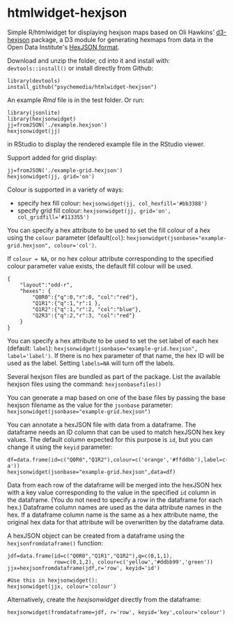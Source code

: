 # htmlwidget-hexjson

Simple R/htmlwidget for displaying hexjson maps based on Oli Hawkins' [d3-hexjson](https://github.com/olihawkins/d3-hexjson) package,  a D3 module for generating hexmaps from data in the Open Data Institute's [HexJSON format](https://odileeds.org/projects/hexmaps/hexjson.html).

Download and unzip the folder, cd into it and install with: `devtools::install()` or install directly from Github:

    library(devtools)
    install_github("psychemedia/htmlwidget-hexjson")

An example *Rmd* file is in the test folder. Or run:

````
library(jsonlite)
library(hexjsonwidget)
jj=fromJSON('./example.hexjson')
hexjsonwidget(jj)
````

in RStudio to display the rendered example file in the RStudio viewer.

Support added for grid display:

````
jj=fromJSON('./example-grid.hexjson')
hexjsonwidget(jj, grid='on')
````

Colour is supported in a variety of ways:

- specify hex fill colour: `hexjsonwidget(jj, col_hexfill='#bb3388')`
- specify grid fill colour: `hexjsonwidget(jj, grid='on', col_gridfill='#113355')`

You can specify a hex attribute to be used to set the fill colour of a hex using the `colour` parameter (default(`col`):  `hexjsonwidget(jsonbase="example-grid.hexjson", colour='col')`.

If `colour = NA`, or no hex colour attribute corresponding to the specified colour parameter value exists, the default fill colour will be used.

````
{
	"layout":"odd-r",
	"hexes": {
		"Q0R0":{"q":0,"r":0, "col":"red"},
		"Q1R1":{"q":1,"r":1 },
		"Q1R2":{"q":1,"r":2, "col":"blue"},
		"Q2R3":{"q":2,"r":3, "col":"red"}
	}
}
````

You can specify a hex attribute to be used to set the set label of each hex (default: `label`):  `hexjsonwidget(jsonbase="example-grid.hexjson", label='label')`. If there is no hex parameter of that name, the hex ID will be used as the label. Setting `labels=NA`  will turn off the labels.

Several hexjson files are bundled as part of the package. List the available hexjson files using the command: `hexjsonbasefiles()`

You can generate a map based on one of the base files by passing the base hexjson filename as the value for the `jsonbase` parameter: `hexjsonwidget(jsonbase="example-grid.hexjson")`

You can annotate a hexJSON file with data from a dataframe. The dataframe needs an ID column that can be used to match hexJSON hex key values. The default column expected for this purpose is `id`, but you can change it using the `keyid` parameter:

````
df=data.frame(id=c("Q0R0","Q1R2"),colour=c('orange','#ffddbb'),label=c('','test a'))
hexjsonwidget(jsonbase="example-grid.hexjson",data=df)
````

Data from each row of the dataframe will be merged into the hexJSON hex with a key value corresponding to the value in the specified `id` column in the dataframe. (You do not need to specify a row in the dataframe for each hex.) Dataframe column names are used as the data attribute names in the hex. If a dataframe column name is the same as a hex attribute name, the original hex data for that attribute will be overwritten by the dataframe data.

A hexJSON object can be created from a dataframe using the `hexjsonfromdataframe()` function:

```
jdf=data.frame(id=c("Q0R0","Q1R1","Q1R2"),q=c(0,1,1),
               row=c(0,1,2), colour=c('yellow','#ddbb99','green'))
jjx=hexjsonfromdataframe(jdf,r='row', keyid='id')

#Use this in hexjsonwidget():
hexjsonwidget(jjx, colour='colour')
```

Alternatively, create the *hexjsonwidget* directly from the dataframe:

```
hexjsonwidget(fromdataframe=jdf, r='row', keyid='key',colour='colour')
```




